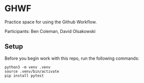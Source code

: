 
# GHWF

Practice space for using the Github Workflow.

Participants:
Ben Coleman, David Olsakowski


## Setup

Before you begin work with this repo, run the following commands:

```
python3 -m venv .venv
source .venv/bin/activate
pip install pytest
```

